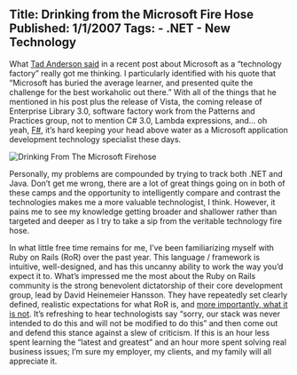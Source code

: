 Title: Drinking from the Microsoft Fire Hose
Published: 1/1/2007
Tags:
    - .NET
    - New Technology
---
What [Tad Anderson said](https://realworldsa.blogspot.com/2006/12/microsoft-has-become-abstraction.html) in a recent post about Microsoft as a “technology factory” really got me thinking. I particularly identified with his quote that “Microsoft has buried the average learner, and presented quite the challenge for the best workaholic out there.” With all of the things that he mentioned in his post plus the release of Vista, the coming release of Enterprise Library 3.0, software factory work from the Patterns and Practices group, not to mention C# 3.0, Lambda expressions, and… oh yeah, [F#](https://www.microsoft.com/en-us/research/project/f-at-microsoft-research/?from=http%3A%2F%2Fresearch.microsoft.com%2Fen-us%2Fum%2Fcambridge%2Fprojects%2Ffsharp%2Fdefault.aspx), it’s hard keeping your head above water as a Microsoft application development technology specialist these days.

![Drinking From The Microsoft Firehose](https://s3.amazonaws.com/s3.beckshome.com/20070101-Drinking-From-The-Microsoft-Firehose.png)

Personally, my problems are compounded by trying to track both .NET and Java. Don’t get me wrong, there are a lot of great things going on in both of these camps and the opportunity to intelligently compare and contrast the technologies makes me a more valuable technologist, I think. However, it pains me to see my knowledge getting broader and shallower rather than targeted and deeper as I try to take a sip from the veritable technology fire hose.

In what little free time remains for me, I’ve been familiarizing myself with Ruby on Rails (RoR) over the past year. This language / framework is intuitive, well-designed, and has this uncanny ability to work the way you’d expect it to. What’s impressed me the most about the Ruby on Rails community is the strong benevolent dictatorship of their core development group, lead by David Heinemeier Hansson. They have repeatedly set clearly defined, realistic expectations for what RoR is, and [more importantly, what it is not](https://www.martinfowler.com/bliki/EnterpriseRails.html). It’s refreshing to hear technologists say “sorry, our stack was never intended to do this and will not be modified to do this” and then come out and defend this stance against a slew of criticism. If this is an hour less spent learning the “latest and greatest” and an hour more spent solving real business issues; I’m sure my employer, my clients, and my family will all appreciate it.